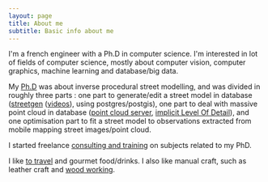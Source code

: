```yaml
---
layout: page
title: About me
subtitle: Basic info about me
---
```


I'm a french engineer with a  Ph.D in computer science.
I'm interested in lot of fields of computer science, mostly about computer vision, computer graphics, machine learning and database/big data.

My [Ph.D](https://github.com/Remi-C/inverse_procedural_street_modelling) was about inverse procedural street modelling, and was divided in roughly three parts : one part to generate/edit a street model in database ([streetgen](http://www.isprs-ann-photogramm-remote-sens-spatial-inf-sci.net/II-3-W5/409/2015/isprsannals-II-3-W5-409-2015.pdf) ([videos](https://www.youtube.com/channel/UCn4KJ6gBgPuVQV3suF4QbjQ)), using postgres/postgis), one part to deal with massive point cloud in database ([point cloud server](http://www.sciencedirect.com/science/article/pii/S092427161630123X), [implicit Level Of Detail](http://arxiv.org/abs/1602.06920)), and one optimisation part to fit a street model to observations extracted from mobile mapping street images/point cloud.

I started freelance [consulting and training](./consulting_and_training) on subjects related to my PhD.

I like [to travel](http://www.laruevibre.org/) and gourmet food/drinks.
I also like manual craft, such as leather craft and [wood working](http://remi-c.github.io/ultra_molkky/).

